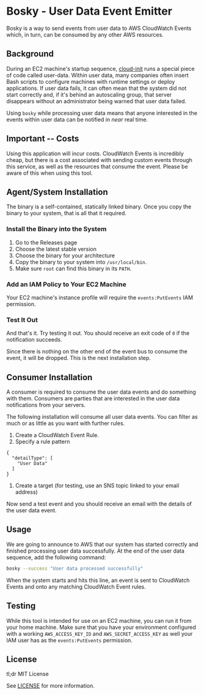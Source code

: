 # Bosky - User Data Event Emitter

Bosky is a way to send events from user data to AWS CloudWatch Events
which, in turn, can be consumed by any other AWS resources.

## Background

During an EC2 machine's startup sequence,
[cloud-init](https://cloud-init.io/) runs a special piece
of code called user-data.  Within user data, many companies often insert
Bash scripts to configure machines with runtime settings or deploy
applications.  If user data fails, it can often mean that the system did
not start correctly and, if it's behind an autoscaling group, that server
disappears without an administrator being warned that user data failed.

Using `bosky` while processing user data means that anyone interested
in the events within user data can be notified in _near_ real time.

## Important -- Costs

Using this application will incur costs.  CloudWatch Events is incredibly
cheap, but there is a cost associated with sending custom events through
this service, as well as the resources that consume the event.  Please
be aware of this when using this tool.

## Agent/System Installation

The binary is a self-contained, statically linked binary.  Once you copy
the binary to your system, that is all that it required.

### Install the Binary into the System

1. Go to the Releases page
1. Choose the latest stable version
1. Choose the binary for your architecture
1. Copy the binary to your system into `/usr/local/bin`.
1. Make sure `root` can find this binary in its `PATH`.
### Add an IAM Policy to Your EC2 Machine

Your EC2 machine's instance profile will require the `events:PutEvents`
IAM permission.

### Test It Out

And that's it.  Try testing it out.  You should receive an exit code of `0`
if the notification succeeds.

Since there is nothing on the other end of the event bus to consume the
event, it will be dropped.  This is the next installation step.

## Consumer Installation

A consumer is required to consume the user data events and do something
with them.  Consumers are parties that are interested in the user data
notifications from your servers.

The following installation will consume all user data events.  You can
filter as much or as little as you want with further rules.

1. Create a CloudWatch Event Rule.
1. Specify a rule pattern
  ```
  {
    "detailType": [
      "User Data"
    ]
  }
  ```
1. Create a target (for testing, use an SNS topic linked to your email address)

Now send a test event and you should receive an email with the details
of the user data event.

## Usage

We are going to announce to AWS that our system has started correctly
and finished processing user data successfully.  At the end of the user
data sequence, add the following command:

```bash
bosky --success "User data processed successfully"
```

When the system starts and hits this line, an event is sent to CloudWatch
Events and onto any matching CloudWatch Event rules.

## Testing

While this tool is intended for use on an EC2 machine, you can run it
from your home machine.  Make sure that you have your environment
configured with a working `AWS_ACCESS_KEY_ID` and `AWS_SECRET_ACCESS_KEY`
as well your IAM user has as the `events:PutEvents` permission.

## License

tl;dr MIT License

See [LICENSE](LICENSE) for more information.

